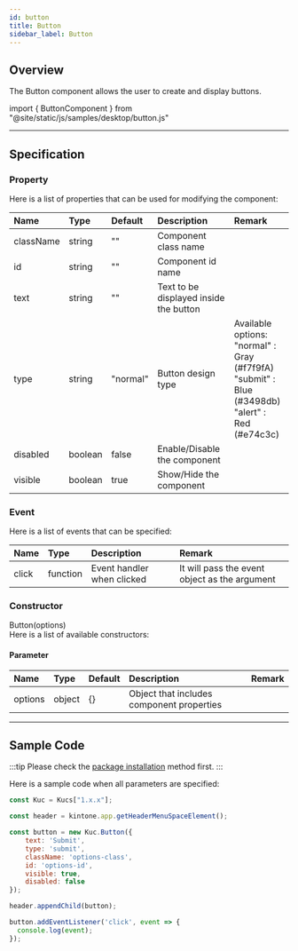 ```yaml
---
id: button
title: Button
sidebar_label: Button
---
```


## Overview
The Button component allows the user to create and display buttons.

import { ButtonComponent } from "@site/static/js/samples/desktop/button.js"

<ButtonComponent />

---

## Specification

### Property

Here is a list of properties that can be used for modifying the component:

| Name | Type | Default | Description | Remark |
| :--- | :--- | :--- | :--- | :--- |
| className | string | ""  | Component class name |  |
| id | string | ""  | Component id name |  |
| text | string | ""  | Text to be displayed inside the button | |
| type | string | "normal"  | Button design type | Available options:<br/>"normal" : Gray (#f7f9fA)<br/>"submit" : Blue (#3498db)<br/>"alert" : Red (#e74c3c) |
| disabled | boolean | false | Enable/Disable the component | |
| visible | boolean | true | Show/Hide the component | |

### Event

Here is a list of events that can be specified:

| Name | Type | Description | Remark |
| :--- | :--- | :--- | :--- |
| click | function | Event handler when clicked | It will pass the event object as the argument |

### Constructor

Button(options)<br/>
Here is a list of available constructors:

#### Parameter

| Name | Type | Default | Description | Remark |
| :--- | :--- | :--- | :--- | :--- |
| options | object | \{\} | Object that includes component properties | |

---

## Sample Code

:::tip
Please check the [package installation](../../getting-started/quick-start#installation) method first.
:::

Here is a sample code when all parameters are specified:

```javascript
const Kuc = Kucs["1.x.x"];

const header = kintone.app.getHeaderMenuSpaceElement();

const button = new Kuc.Button({
    text: 'Submit',
    type: 'submit',
    className: 'options-class',
    id: 'options-id',
    visible: true,
    disabled: false
});

header.appendChild(button);

button.addEventListener('click', event => {
  console.log(event);
});
```